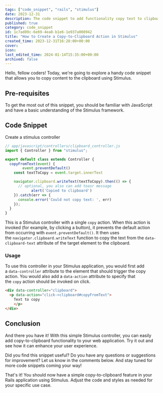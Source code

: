 ```yaml
---
tags: ["code_snippet", "rails", "stimulus"]
date: 2023-12-31
description: The code snippet to add functionality copy text to clipboard using stimulus rails
published: true
category: code_snippet
id: 1c7ad89c-6e69-4ea8-b1e6-1e937a008942
title: "How to Create a Copy-to-Clipboard Action in Stimulus"
created_time: 2023-12-31T16:28:00+00:00
cover: 
icon: 
last_edited_time: 2024-01-14T15:35:00+00:00
archived: false
---
```


Hello, fellow coders! Today, we're going to explore a handy code snippet that allows you to copy content to the clipboard using Stimulus.

## **Pre-requisites**

To get the most out of this snippet, you should be familiar with JavaScript and have a basic understanding of the Stimulus framework.

## Code Snippet

Create a stimulus controller

```javascript
// app/javascript/controllers/clipboard_controller.js
import { Controller } from "stimulus";

export default class extends Controller {
  copyFromText(event) {
		event.preventDefault()
    const textToCopy = event.target.innerText

    navigator.clipboard.writeText(textToCopy).then(() => {
      // optional, you also can add toasr message
			alert('Copied to clipboard')
    }).catch(err => {
      console.error('Could not copy text: ', err)
    });
  }
}
```

This is a Stimulus controller with a single `copy` action. When this action is invoked (for example, by clicking a button), it prevents the default action from occurring with `event.preventDefault()`. It then uses the `navigator.clipboard.writeText` function to copy the text from the `data-clipboard-text` attribute of the target element to the clipboard.

### Usage

To use this controller in your Stimulus application, you would first add a `data-controller` attribute to the element that should trigger the copy action. You would also add a `data-action` attribute to specify that the `copy` action should be invoked on click.

```html
<div data-controller="clipboard">
  <p data-action="click->clipboard#copyFromText">
    Text to copy
	</p>
</div>
```

## **Conclusion**

And there you have it! With this simple Stimulus controller, you can easily add copy-to-clipboard functionality to your web application. Try it out and see how it can enhance your user experience.

Did you find this snippet useful? Do you have any questions or suggestions for improvement? Let us know in the comments below. And stay tuned for more code snippets coming your way!

That's it! You should now have a simple copy-to-clipboard feature in your Rails application using Stimulus. Adjust the code and styles as needed for your specific use case.
